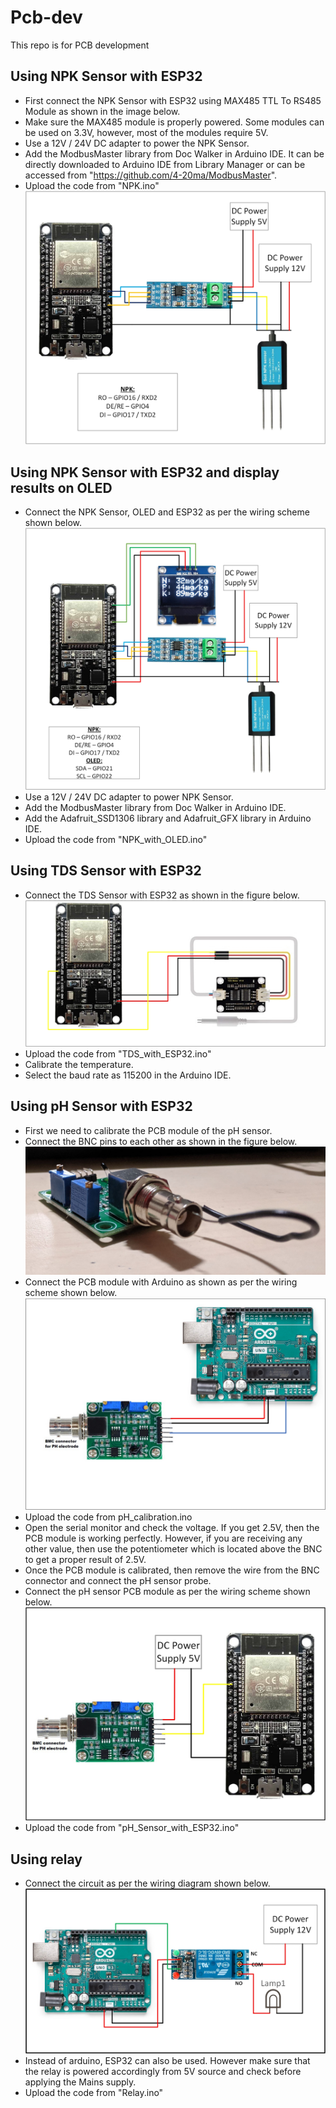 # Pcb-dev
This repo is for PCB development

## Using NPK Sensor with ESP32
 - First connect the NPK Sensor with ESP32 using MAX485 TTL To RS485 Module as shown in the image below.
 - Make sure the MAX485 module is properly powered. Some modules can be used on 3.3V, however, most of the modules require 5V.
 - Use a 12V / 24V DC adapter to power the NPK Sensor.
 - Add the ModbusMaster library from Doc Walker in Arduino IDE. It can be directly downloaded to Arduino IDE from Library Manager or can be accessed from "https://github.com/4-20ma/ModbusMaster".
 - Upload the code from "NPK.ino"
![alt text](Image/NPK_sensor_with_ESP32.jpg)

## Using NPK Sensor with ESP32 and display results on OLED
- Connect the NPK Sensor, OLED and ESP32 as per the wiring scheme shown below.
![alt text](Image/NPK_with_OLED.jpg)
- Use a 12V / 24V DC adapter to power NPK Sensor.
- Add the ModbusMaster library from Doc Walker in Arduino IDE.
- Add the Adafruit_SSD1306 library and Adafruit_GFX library in Arduino IDE.
- Upload the code from "NPK_with_OLED.ino"

## Using TDS Sensor with ESP32
- Connect the TDS Sensor with ESP32 as shown in the figure below.
![alt text](Image/TDS_sensor_with_ESP.jpg)
- Upload the code from "TDS_with_ESP32.ino"
- Calibrate the temperature.
- Select the baud rate as 115200 in the Arduino IDE.

## Using pH Sensor with ESP32
- First we need to calibrate the PCB module of the pH sensor.
- Connect the BNC pins to each other as shown in the figure below.
![alt text](Image/PH_configure_1.jpg)
- Connect the PCB module with Arduino as shown as per the wiring scheme shown below.
![alt text](Image/PH_configure_2.jpg)
- Upload the code from pH_calibration.ino
- Open the serial monitor and check the voltage. If you get 2.5V, then the PCB module is working perfectly. However, if you are receiving any other value, then use the potentiometer which is located above the BNC to get a proper result of 2.5V.
- Once the PCB module is calibrated, then remove the wire from the BNC connector and connect the pH sensor probe.
- Connect the pH sensor PCB module as per the wiring scheme shown below.
![alt text](Image/ph_sensor_with_ESP32.jpg)
- Upload the code from "pH_Sensor_with_ESP32.ino"

## Using relay
- Connect the circuit as per the wiring diagram shown below.
![alt text](Image/Relay.jpg)
- Instead of arduino, ESP32 can also be used. However make sure that the relay is powered accordingly from 5V source and check before applying the Mains supply.
- Upload the code from "Relay.ino"